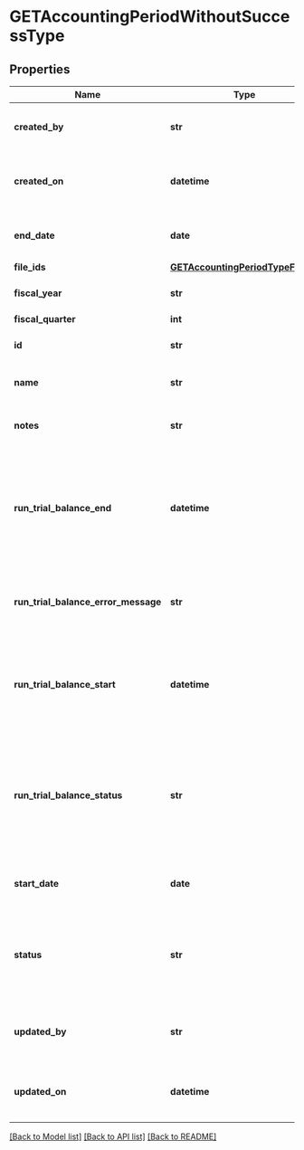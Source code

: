 # GETAccountingPeriodWithoutSuccessType

## Properties
Name | Type | Description | Notes
------------ | ------------- | ------------- | -------------
**created_by** | **str** | ID of the user who created the accounting period.  | [optional] 
**created_on** | **datetime** | Date and time when the accounting period was created.  | [optional] 
**end_date** | **date** | The end date of the accounting period.  | [optional] 
**file_ids** | [**GETAccountingPeriodTypeFileIds**](GETAccountingPeriodTypeFileIds.md) |  | [optional] 
**fiscal_year** | **str** | Fiscal year of the accounting period.  | [optional] 
**fiscal_quarter** | **int** |  | [optional] 
**id** | **str** | ID of the accounting period.  | [optional] 
**name** | **str** | Name of the accounting period.  | [optional] 
**notes** | **str** | Any optional notes about the accounting period.  | [optional] 
**run_trial_balance_end** | **datetime** | Date and time that the trial balance was completed. If the trial balance status is &#x60;Pending&#x60;, &#x60;Processing&#x60;, or &#x60;Error&#x60;, this field is &#x60;null&#x60;.  | [optional] 
**run_trial_balance_error_message** | **str** | If trial balance status is Error, an error message is returned in this field.  | [optional] 
**run_trial_balance_start** | **datetime** | Date and time that the trial balance was run. If the trial balance status is &#x60;Pending&#x60;, this field is &#x60;null&#x60;.  | [optional] 
**run_trial_balance_status** | **str** | Status of the trial balance for the accounting period. Possible values:  * &#x60;Pending&#x60; * &#x60;Processing&#x60; * &#x60;Completed&#x60; * &#x60;Error&#x60;  | [optional] 
**start_date** | **date** | The start date of the accounting period.  | [optional] 
**status** | **str** | Status of the accounting period. Possible values:  * &#x60;Open&#x60; * &#x60;PendingClose&#x60; * &#x60;Closed&#x60;  | [optional] 
**updated_by** | **str** | D of the user who last updated the accounting period.  | [optional] 
**updated_on** | **datetime** | Date and time when the accounting period was last updated.  | [optional] 

[[Back to Model list]](../README.md#documentation-for-models) [[Back to API list]](../README.md#documentation-for-api-endpoints) [[Back to README]](../README.md)


